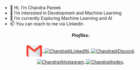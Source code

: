 - 👋 Hi, I’m Chandra Pareek
- 👀 I’m interested in Development and Machine Learning
- 🌱 I’m currently Exploring Machine Learning and AI
- 📫 You can reach to me via Linkedin

<p align = "center">
  <i><b>Profiles:</b></i><br><br>
  <a href="mailto:work.pareekchandra@gmail.com">
    <img align="center" alt="Chandra@Mail" width="50px" src="mail.svg" />&nbsp;
  </a>
  <a href="https://www.linkedin.com/in/chandra-pareek-b1b85b17a/">
    <img align="center" alt="Chandra@LinkedIN" width="50px" src="assets/handles/linkedin.svg" />&nbsp;
  </a>
  <a href="https://discord.gg/5bCcEMEk8e">
    <img align="center" alt="Chandra@Discord"50px" src="assets/handles/discord.png" />&nbsp;
  </a>
  <a href="https://www.instagram.com/chandra_pareek/">
    <img align="center" alt="Chandra@Instagram" width="50px" src="assets/handles/instagram.svg" />&nbsp;
  </a>
  <a href="https://g.dev/chandrapareek">
    <img align="center" src="assets/handles/dev.png" alt="Chandra@gdev" width="50px">&nbsp;
  </a>
<!---
chandrapareek/chandrapareek is a ✨ special ✨ repository because its `README.md` (this file) appears on your GitHub profile.
You can click the Preview link to take a look at your changes.
---> 
